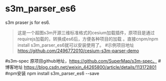 # s3m_parser_es6
s3m praser js for es6.

>这是一个超图s3m开源三维标准格式的cesium加载插件，原项目是通过requirejs加载的，转换成es6后，方便各种项目的加载
。直接cnpm/npm install s3m_parser_es6就可以安装使用了。
#示例项目地址
https://github.com/2496772010/cesium-s3m-parser-demo
>
#s3m-spec
原项目github地址，https://github.com/SuperMap/s3m-spec。
#博客地址
https://blog.csdn.net/weixin_44265800/article/details/113172801
#npm安装
npm install s3m_parser_es6 --save
